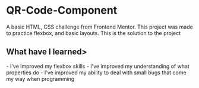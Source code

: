 # QR-Code-Component
A basic HTML, CSS challenge from Frontend Mentor. This project was made to practice flexbox, and basic layouts.
This is the solution to the project

<h2> What have I learned> </h2>

<p> - I've improved my flexbox skills 
- I've improved my understanding of what properties do 
- I've improved my ability to deal with small bugs that come my way when programming </p>
